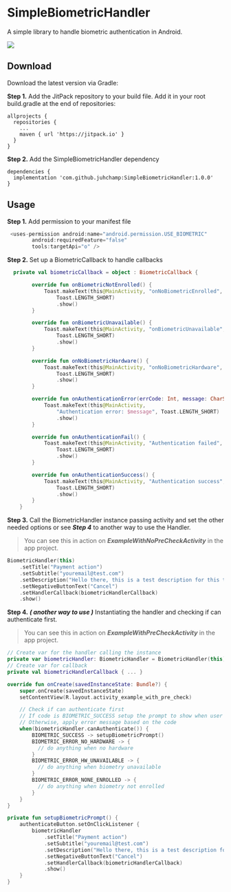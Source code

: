 # SimpleBiometricHandler
A simple library to handle biometric authentication in Android.

[![](https://jitpack.io/v/juhchamp/SimpleBiometricHandler.svg)](https://jitpack.io/#juhchamp/SimpleBiometricHandler)

## Download
Download the latest version via Gradle:

**Step 1.**
Add the JitPack repository to your build file. Add it in your root build.gradle at the end of repositories:

```
allprojects {
  repositories {
    ...
    maven { url 'https://jitpack.io' }
  }
}
```

**Step 2.**
Add the SimpleBiometricHandler dependency

```
dependencies {
  implementation 'com.github.juhchamp:SimpleBiometricHandler:1.0.0'
}
```

## Usage

**Step 1.**
Add permission to your manifest file

```java
 <uses-permission android:name="android.permission.USE_BIOMETRIC"
        android:requiredFeature="false"
        tools:targetApi="o" />
```

**Step 2.**
Set up a BiometricCallback to handle callbacks

```kotlin
  private val biometricCallback = object : BiometricCallback {

        override fun onBiometricNotEnrolled() {
            Toast.makeText(this@MainActivity, "onNoBiometricEnrolled",
                Toast.LENGTH_SHORT)
                .show()
        }

        override fun onBiometricUnavailable() {
            Toast.makeText(this@MainActivity, "onBiometricUnavailable",
                Toast.LENGTH_SHORT)
                .show()
        }

        override fun onNoBiometricHardware() {
            Toast.makeText(this@MainActivity, "onNoBiometricHardware",
                Toast.LENGTH_SHORT)
                .show()
        }

        override fun onAuthenticationError(errCode: Int, message: CharSequence) {
            Toast.makeText(this@MainActivity,
                "Authentication error: $message", Toast.LENGTH_SHORT)
                .show()
        }

        override fun onAuthenticationFail() {
            Toast.makeText(this@MainActivity, "Authentication failed",
                Toast.LENGTH_SHORT)
                .show()
        }

        override fun onAuthenticationSuccess() {
            Toast.makeText(this@MainActivity, "Authentication success",
                Toast.LENGTH_SHORT)
                .show()
        }
    }
```

**Step 3.**
Call the BiometricHandler instance passing activity and set the other needed options or see ***Step 4*** to another way to use the Handler.
> You can see this in action on ***ExampleWithNoPreCheckActivity*** in the app project.

```kotlin
BiometricHandler(this)
    .setTitle("Payment action")
    .setSubtitle("youremail@test.com")
    .setDescription("Hello there, this is a test description for this test payment action.")
    .setNegativeButtonText("Cancel")
    .setHandlerCallback(biometricHandlerCallback)
    .show()
```

**Step 4.** ***( another way to use )***
Instantiating the handler and checking if can authenticate first.
> You can see this in action on ***ExampleWithPreCheckActivity*** in the app project.

```kotlin
// Create var for the handler calling the instance
private var biometricHandler: BiometricHandler = BiometricHandler(this)
// Create var for callback
private val biometricHandlerCallback { ... }

override fun onCreate(savedInstanceState: Bundle?) {
    super.onCreate(savedInstanceState)
    setContentView(R.layout.activity_example_with_pre_check)

    // Check if can authenticate first
    // If code is BIOMETRIC_SUCCESS setup the prompt to show when user tap the button
    // Otherwise, apply error message based on the code
    when(biometricHandler.canAuthenticate()) {
        BIOMETRIC_SUCCESS -> setupBiometricPrompt()
        BIOMETRIC_ERROR_NO_HARDWARE -> {
          // do anything when no hardware
        }
        BIOMETRIC_ERROR_HW_UNAVAILABLE -> {
          // do anything when biometry unavailable
        }
        BIOMETRIC_ERROR_NONE_ENROLLED -> {
          // do anything when biometry not enrolled
        }
    }
}

private fun setupBiometricPrompt() {
    authenticateButton.setOnClickListener {
        biometricHandler
            .setTitle("Payment action")
            .setSubtitle("youremail@test.com")
            .setDescription("Hello there, this is a test description for this test payment action.")
            .setNegativeButtonText("Cancel")
            .setHandlerCallback(biometricHandlerCallback)
            .show()
    }
}
```
